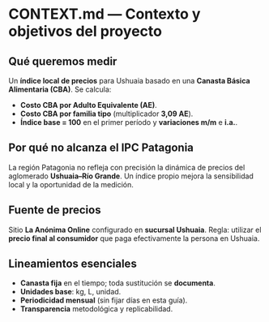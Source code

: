 
# CONTEXT.md — Contexto y objetivos del proyecto

## Qué queremos medir
Un **índice local de precios** para Ushuaia basado en una **Canasta Básica Alimentaria (CBA)**. Se calcula:
- **Costo CBA por Adulto Equivalente (AE)**.
- **Costo CBA por familia tipo** (multiplicador **3,09 AE**).
- **Índice base = 100** en el primer período y **variaciones m/m** e **i.a.**.

## Por qué no alcanza el IPC Patagonia
La región Patagonia no refleja con precisión la dinámica de precios del aglomerado **Ushuaia–Río Grande**. Un índice propio mejora la sensibilidad local y la oportunidad de la medición.

## Fuente de precios
Sitio **La Anónima Online** configurado en **sucursal Ushuaia**. Regla: utilizar el **precio final al consumidor** que paga efectivamente la persona en Ushuaia.

## Lineamientos esenciales
- **Canasta fija** en el tiempo; toda sustitución se **documenta**.
- **Unidades base**: kg, L, unidad.
- **Periodicidad mensual** (sin fijar días en esta guía).
- **Transparencia** metodológica y replicabilidad.
